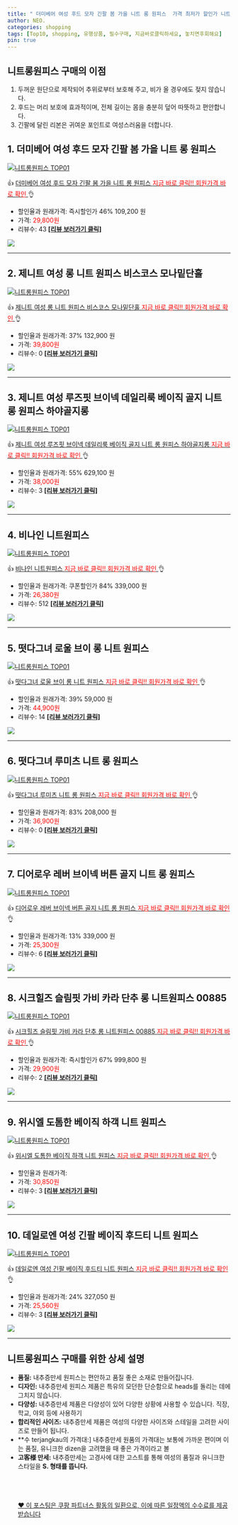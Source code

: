 ```yaml
---
title: " 더미베어 여성 후드 모자 긴팔 봄 가을 니트 롱 원피스  가격 최저가 할인가 니트롱원피스 최저가 추천 제품 비교"
author: NEO.
categories: shopping
tags: [Top10, shopping, 유행상품, 필수구매, 지금바로클릭하세요, 놓치면후회해요]
pin: true
---
```

## 니트롱원피스 구매의 이점
1. 두꺼운 원단으로 제작되어 추위로부터 보호해 주고, 비가 올 경우에도 젖지 않습니다.
2. 후드는 머리 보호에 효과적이며, 전체 길이는 몸을 충분히 덮어 따뜻하고 편안합니다.
3. 긴팔에 달린 리본은 귀여운 포인트로 여성스러움을 더합니다.

   

## 1.  더미베어 여성 후드 모자 긴팔 봄 가을 니트 롱 원피스 

[![니트롱원피스 TOP01](https://thumbnail6.coupangcdn.com/thumbnails/remote/490x490ex/image/vendor_inventory/197d/5288cd90e1b5d707c3d9621cd65cd509d8f65abb040aa8f9b48301aff12a.jpg)](https://link.coupang.com/re/AFFSDP?lptag=AF3617701&subid=GithubCoopas&pageKey=7770118482&traceid=V0-153&itemId=20974489813&vendorItemId=88039431593)


👍 [ 더미베어 여성 후드 모자 긴팔 봄 가을 니트 롱 원피스  <font color=red> 지금 바로 클릭!! 회원가격 바로 확인 </font> ](https://link.coupang.com/re/AFFSDP?lptag=AF3617701&subid=GithubCoopas&pageKey=7770118482&traceid=V0-153&itemId=20974489813&vendorItemId=88039431593) 👌 


- 할인율과 원래가격: 즉시할인가 46%  109,200   원
- 가격: <span style='color:red'>29,800원</span>
- 리뷰수: 43  [**[리뷰 보러가기 클릭]**](https://link.coupang.com/re/AFFSDP?lptag=AF3617701&subid=GithubCoopas&pageKey=7770118482&traceid=V0-153&itemId=20974489813&vendorItemId=88039431593)

[![](/discount_price.png)](https://link.coupang.com/re/AFFSDP?lptag=AF3617701&subid=GithubCoopas&pageKey=7770118482&traceid=V0-153&itemId=20974489813&vendorItemId=88039431593)

---


   

## 2.  제니트 여성 롱 니트 원피스 비스코스 모나밑단훌 

[![니트롱원피스 TOP01](https://thumbnail9.coupangcdn.com/thumbnails/remote/490x490ex/image/vendor_inventory/614e/8e9706a2c2aa2b9fa4d6e2789736b839076e668d7cb5c7db2d6d8c960dff.jpg)](https://link.coupang.com/re/AFFSDP?lptag=AF3617701&subid=GithubCoopas&pageKey=5155418438&traceid=V0-153&itemId=7091282480&vendorItemId=79347170067)


👍 [ 제니트 여성 롱 니트 원피스 비스코스 모나밑단훌  <font color=red> 지금 바로 클릭!! 회원가격 바로 확인 </font> ](https://link.coupang.com/re/AFFSDP?lptag=AF3617701&subid=GithubCoopas&pageKey=5155418438&traceid=V0-153&itemId=7091282480&vendorItemId=79347170067) 👌 


- 할인율과 원래가격: 37%  132,900   원
- 가격: <span style='color:red'>39,800원</span>
- 리뷰수: 0  [**[리뷰 보러가기 클릭]**](https://link.coupang.com/re/AFFSDP?lptag=AF3617701&subid=GithubCoopas&pageKey=5155418438&traceid=V0-153&itemId=7091282480&vendorItemId=79347170067)

[![](/discount_price.png)](https://link.coupang.com/re/AFFSDP?lptag=AF3617701&subid=GithubCoopas&pageKey=5155418438&traceid=V0-153&itemId=7091282480&vendorItemId=79347170067)

---


   

## 3.  제니트 여성 루즈핏 브이넥 데일리룩 베이직 골지 니트 롱 원피스 하야골지롱 

[![니트롱원피스 TOP01](https://thumbnail10.coupangcdn.com/thumbnails/remote/490x490ex/image/vendor_inventory/d567/37db27263722ff5e58de1af47b9e34a46dd8e4b8459296da629797c0fca4.jpg)](https://link.coupang.com/re/AFFSDP?lptag=AF3617701&subid=GithubCoopas&pageKey=6778173777&traceid=V0-153&itemId=15932323599&vendorItemId=84507585838)


👍 [ 제니트 여성 루즈핏 브이넥 데일리룩 베이직 골지 니트 롱 원피스 하야골지롱  <font color=red> 지금 바로 클릭!! 회원가격 바로 확인 </font> ](https://link.coupang.com/re/AFFSDP?lptag=AF3617701&subid=GithubCoopas&pageKey=6778173777&traceid=V0-153&itemId=15932323599&vendorItemId=84507585838) 👌 


- 할인율과 원래가격: 55%  629,100   원
- 가격: <span style='color:red'>38,000원</span>
- 리뷰수: 3  [**[리뷰 보러가기 클릭]**](https://link.coupang.com/re/AFFSDP?lptag=AF3617701&subid=GithubCoopas&pageKey=6778173777&traceid=V0-153&itemId=15932323599&vendorItemId=84507585838)

[![](/discount_price.png)](https://link.coupang.com/re/AFFSDP?lptag=AF3617701&subid=GithubCoopas&pageKey=6778173777&traceid=V0-153&itemId=15932323599&vendorItemId=84507585838)

---


   

## 4.  비나인 니트원피스 

[![니트롱원피스 TOP01](https://thumbnail7.coupangcdn.com/thumbnails/remote/490x490ex/image/rs_quotation_api/d6alxk5u/ccec6e652d3a4d32b9d66b9f35b06643.jpg)](https://link.coupang.com/re/AFFSDP?lptag=AF3617701&subid=GithubCoopas&pageKey=6145431895&traceid=V0-153&itemId=11822224726&vendorItemId=79221676472)


👍 [ 비나인 니트원피스  <font color=red> 지금 바로 클릭!! 회원가격 바로 확인 </font> ](https://link.coupang.com/re/AFFSDP?lptag=AF3617701&subid=GithubCoopas&pageKey=6145431895&traceid=V0-153&itemId=11822224726&vendorItemId=79221676472) 👌 


- 할인율과 원래가격: 쿠폰할인가 84%  339,000   원
- 가격: <span style='color:red'>26,380원</span>
- 리뷰수: 512  [**[리뷰 보러가기 클릭]**](https://link.coupang.com/re/AFFSDP?lptag=AF3617701&subid=GithubCoopas&pageKey=6145431895&traceid=V0-153&itemId=11822224726&vendorItemId=79221676472)

[![](/discount_price.png)](https://link.coupang.com/re/AFFSDP?lptag=AF3617701&subid=GithubCoopas&pageKey=6145431895&traceid=V0-153&itemId=11822224726&vendorItemId=79221676472)

---


   

## 5.  떳다그녀 로울 브이 롱 니트 원피스 

[![니트롱원피스 TOP01](https://thumbnail9.coupangcdn.com/thumbnails/remote/490x490ex/image/vendor_inventory/41d9/ecd69fd7d8cabad93a9471b631f14c479d34fc7b0473e230c5b6fe08bba6.jpg)](https://link.coupang.com/re/AFFSDP?lptag=AF3617701&subid=GithubCoopas&pageKey=7706451254&traceid=V0-153&itemId=20712237153&vendorItemId=87802778101)


👍 [ 떳다그녀 로울 브이 롱 니트 원피스  <font color=red> 지금 바로 클릭!! 회원가격 바로 확인 </font> ](https://link.coupang.com/re/AFFSDP?lptag=AF3617701&subid=GithubCoopas&pageKey=7706451254&traceid=V0-153&itemId=20712237153&vendorItemId=87802778101) 👌 


- 할인율과 원래가격: 39%  59,000   원
- 가격: <span style='color:red'>44,900원</span>
- 리뷰수: 14  [**[리뷰 보러가기 클릭]**](https://link.coupang.com/re/AFFSDP?lptag=AF3617701&subid=GithubCoopas&pageKey=7706451254&traceid=V0-153&itemId=20712237153&vendorItemId=87802778101)

[![](/discount_price.png)](https://link.coupang.com/re/AFFSDP?lptag=AF3617701&subid=GithubCoopas&pageKey=7706451254&traceid=V0-153&itemId=20712237153&vendorItemId=87802778101)

---


   

## 6.  떳다그녀 루미츠 니트 롱 원피스 

[![니트롱원피스 TOP01](https://thumbnail8.coupangcdn.com/thumbnails/remote/490x490ex/image/vendor_inventory/b4b1/a4c9e419aeb9917ac58764890820e8217b8e7eda1b6f232e6f5256a8aa1a.jpg)](https://link.coupang.com/re/AFFSDP?lptag=AF3617701&subid=GithubCoopas&pageKey=7755669612&traceid=V0-153&itemId=20902520958&vendorItemId=88123795484)


👍 [ 떳다그녀 루미츠 니트 롱 원피스  <font color=red> 지금 바로 클릭!! 회원가격 바로 확인 </font> ](https://link.coupang.com/re/AFFSDP?lptag=AF3617701&subid=GithubCoopas&pageKey=7755669612&traceid=V0-153&itemId=20902520958&vendorItemId=88123795484) 👌 


- 할인율과 원래가격: 83%  208,000   원
- 가격: <span style='color:red'>36,900원</span>
- 리뷰수: 0  [**[리뷰 보러가기 클릭]**](https://link.coupang.com/re/AFFSDP?lptag=AF3617701&subid=GithubCoopas&pageKey=7755669612&traceid=V0-153&itemId=20902520958&vendorItemId=88123795484)

[![](/discount_price.png)](https://link.coupang.com/re/AFFSDP?lptag=AF3617701&subid=GithubCoopas&pageKey=7755669612&traceid=V0-153&itemId=20902520958&vendorItemId=88123795484)

---


   

## 7.  디어로우 레버 브이넥 버튼 골지 니트 롱 원피스 

[![니트롱원피스 TOP01](https://thumbnail9.coupangcdn.com/thumbnails/remote/490x490ex/image/vendor_inventory/2c30/fe528c956da68fb467c027296e61343d833b143b918bf6a79f1a6c9d2c60.jpg)](https://link.coupang.com/re/AFFSDP?lptag=AF3617701&subid=GithubCoopas&pageKey=7703721093&traceid=V0-153&itemId=20632693834&vendorItemId=87971636509)


👍 [ 디어로우 레버 브이넥 버튼 골지 니트 롱 원피스  <font color=red> 지금 바로 클릭!! 회원가격 바로 확인 </font> ](https://link.coupang.com/re/AFFSDP?lptag=AF3617701&subid=GithubCoopas&pageKey=7703721093&traceid=V0-153&itemId=20632693834&vendorItemId=87971636509) 👌 


- 할인율과 원래가격: 13%  339,000   원
- 가격: <span style='color:red'>25,300원</span>
- 리뷰수: 6  [**[리뷰 보러가기 클릭]**](https://link.coupang.com/re/AFFSDP?lptag=AF3617701&subid=GithubCoopas&pageKey=7703721093&traceid=V0-153&itemId=20632693834&vendorItemId=87971636509)

[![](/discount_price.png)](https://link.coupang.com/re/AFFSDP?lptag=AF3617701&subid=GithubCoopas&pageKey=7703721093&traceid=V0-153&itemId=20632693834&vendorItemId=87971636509)

---


   

## 8.  시크힐즈 슬림핏 가비 카라 단추 롱 니트원피스 00885 

[![니트롱원피스 TOP01](https://thumbnail10.coupangcdn.com/thumbnails/remote/490x490ex/image/vendor_inventory/d3ad/b873ebd2b2e746e04931bd0eb0456b4486684cd4053ecdbfa2b772c2d289.jpg)](https://link.coupang.com/re/AFFSDP?lptag=AF3617701&subid=GithubCoopas&pageKey=7670884541&traceid=V0-153&itemId=20462640088&vendorItemId=87542261958)


👍 [ 시크힐즈 슬림핏 가비 카라 단추 롱 니트원피스 00885  <font color=red> 지금 바로 클릭!! 회원가격 바로 확인 </font> ](https://link.coupang.com/re/AFFSDP?lptag=AF3617701&subid=GithubCoopas&pageKey=7670884541&traceid=V0-153&itemId=20462640088&vendorItemId=87542261958) 👌 


- 할인율과 원래가격: 즉시할인가 67%  999,800   원
- 가격: <span style='color:red'>29,900원</span>
- 리뷰수: 2  [**[리뷰 보러가기 클릭]**](https://link.coupang.com/re/AFFSDP?lptag=AF3617701&subid=GithubCoopas&pageKey=7670884541&traceid=V0-153&itemId=20462640088&vendorItemId=87542261958)

[![](/discount_price.png)](https://link.coupang.com/re/AFFSDP?lptag=AF3617701&subid=GithubCoopas&pageKey=7670884541&traceid=V0-153&itemId=20462640088&vendorItemId=87542261958)

---


   

## 9.  위시엘 도톰한 베이직 하객 니트 원피스 

[![니트롱원피스 TOP01](https://thumbnail6.coupangcdn.com/thumbnails/remote/490x490ex/image/vendor_inventory/85c9/5cf5ed63839e0caed4209d3c0d3222a52812f5eec9204de91bbd06521f36.jpg)](https://link.coupang.com/re/AFFSDP?lptag=AF3617701&subid=GithubCoopas&pageKey=7669293159&traceid=V0-153&itemId=20454326220&vendorItemId=87544763880)


👍 [ 위시엘 도톰한 베이직 하객 니트 원피스  <font color=red> 지금 바로 클릭!! 회원가격 바로 확인 </font> ](https://link.coupang.com/re/AFFSDP?lptag=AF3617701&subid=GithubCoopas&pageKey=7669293159&traceid=V0-153&itemId=20454326220&vendorItemId=87544763880) 👌 


- 할인율과 원래가격: 
- 가격: <span style='color:red'>30,850원</span>
- 리뷰수: 3  [**[리뷰 보러가기 클릭]**](https://link.coupang.com/re/AFFSDP?lptag=AF3617701&subid=GithubCoopas&pageKey=7669293159&traceid=V0-153&itemId=20454326220&vendorItemId=87544763880)

[![](/discount_price.png)](https://link.coupang.com/re/AFFSDP?lptag=AF3617701&subid=GithubCoopas&pageKey=7669293159&traceid=V0-153&itemId=20454326220&vendorItemId=87544763880)

---


   

## 10.  데일로엔 여성 긴팔 베이직 후드티 니트 원피스 

[![니트롱원피스 TOP01](https://thumbnail6.coupangcdn.com/thumbnails/remote/490x490ex/image/vendor_inventory/1714/70b4c1cee082fa7d730b155962610b9e6dbea8c2ef7da93fdbe5cba7370b.jpg)](https://link.coupang.com/re/AFFSDP?lptag=AF3617701&subid=GithubCoopas&pageKey=7598248687&traceid=V0-153&itemId=20093408597&vendorItemId=87188729412)


👍 [ 데일로엔 여성 긴팔 베이직 후드티 니트 원피스  <font color=red> 지금 바로 클릭!! 회원가격 바로 확인 </font> ](https://link.coupang.com/re/AFFSDP?lptag=AF3617701&subid=GithubCoopas&pageKey=7598248687&traceid=V0-153&itemId=20093408597&vendorItemId=87188729412) 👌 


- 할인율과 원래가격: 24%  327,050   원
- 가격: <span style='color:red'>25,560원</span>
- 리뷰수: 3  [**[리뷰 보러가기 클릭]**](https://link.coupang.com/re/AFFSDP?lptag=AF3617701&subid=GithubCoopas&pageKey=7598248687&traceid=V0-153&itemId=20093408597&vendorItemId=87188729412)

[![](/discount_price.png)](https://link.coupang.com/re/AFFSDP?lptag=AF3617701&subid=GithubCoopas&pageKey=7598248687&traceid=V0-153&itemId=20093408597&vendorItemId=87188729412)

---
## 니트롱원피스 구매를 위한 상세 설명
* **품질:** 내추증만세 원피스는 편안하고 품질 좋은 소재로 만들어집니다. 
* **디자인:** 내추증만세 원피스 제품은 특유의 모던한 단순함으로 heads를 돌리는 데에 그치지 않습니다. 
* **다양성:** 내추증만세 제품은 다양성이 있어 다양한 상황에 사용할 수 있습니다. 직장, 학교, 야외 등에 사용하기 
* **합리적인 사이즈:** 내추증만세 제품은 여성의 다양한 사이즈와 스테일을 고려한 사이즈로 만들어 됩니다. 
* **수 terjangkau의 가격대:] 내추증만세 원품의 가격대는 보통에 가까운 편이며 이는 품질, 유니크한 dizen을 고려했을 때 좋은 가격이라고 볼 
* **고客様 만세:** 내추증만세는 고경사에 대한 고스트를 통해 여성의 품질과 유니크한 스타일을 
**S. 형태를 뜹니다.**<br><br><br><br><br> [ ❤  이 포스팅은 쿠팡 파트너스 활동의 일환으로, 이에 따른 일정액의 수수료를 제공받습니다](https://link.coupang.com/a/bcEFyh)